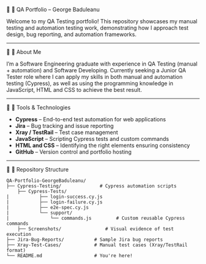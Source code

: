 🔹 🧪 QA Portfolio – George Baduleanu

Welcome to my QA Testing portfolio!
This repository showcases my manual testing and automation testing work, demonstrating how I approach test design, bug reporting, and automation frameworks.

---

🔹 📌 About Me

I’m a Software Engineering graduate with experience in QA Testing (manual + automation) and Software Developing. Currently seeking a Junior QA Tester role where I can apply my skills in both manual and automation testing (Cypress), as well as using the programming knowledge in JavaScript, HTML and CSS to achieve the best result.

---

🔹 🧰 Tools & Technologies

- **Cypress** – End-to-end test automation for web applications    
- **Jira** – Bug tracking and issue reporting  
- **Xray / TestRail** – Test case management  
- **JavaScript** – Scripting Cypress tests and custom commands
- **HTML and CSS** – Identifying the right elements ensuring consistency
- **GitHub** – Version control and portfolio hosting  

---

🔹 📂 Repository Structure

```plaintext
QA-Portfolio-GeorgeBaduleanu/
├── Cypress-Testing/              # Cypress automation scripts
    ├── Cypress-Tests/
|           ├── login-success.cy.js
|           ├── login-failure.cy.js
|           ├── e2e-spec.cy.js
|           └── support/
|               └── commands.js         # Custom reusable Cypress commands
    ├── Screenshots/                # Visual evidence of test execution
├── Jira-Bug-Reports/           # Sample Jira bug reports
├── Xray-Test-Cases/            # Manual test cases (Xray/TestRail format)
└── README.md                   # You're here!
